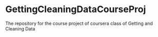 # GettingCleaningDataCourseProj
The repository for the course project of coursera class of Getting and Cleaning Data
